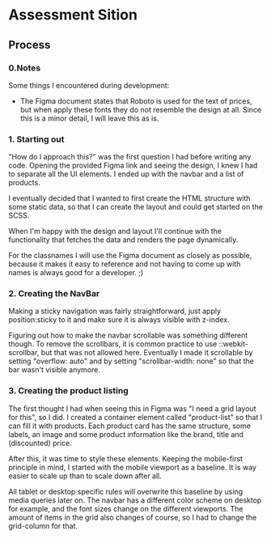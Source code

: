 # Assessment Sition

## Process

### 0.Notes

Some things I encountered during development:
- The Figma document states that Roboto is used for the text of prices, but when apply these fonts they do not resemble the design at all. Since this is a minor detail, I will leave this as is.

### 1. Starting out
"How do I approach this?" was the first question I had before writing any code.
Opening the provided Figma link and seeing the design, I knew I had to separate all the UI elements. I ended up with the navbar and a list of products.

I eventually decided that I wanted to first create the HTML structure with some static data, so that I can create the layout and could get started on the SCSS.

When I'm happy with the design and layout I'll continue with the functionality that fetches the data and renders the page dynamically.

For the classnames I will use the Figma document as closely as possible, because it makes it easy to reference and not having to come up with names is always good for a developer. ;)

### 2. Creating the NavBar

Making a sticky navigation was fairly straightforward, just apply position:sticky to it and make sure it is always visible with z-index.

Figuring out how to make the navbar scrollable was something different though. 
To remove the scrollbars, it is common practice to use ::webkit-scrollbar, but that was not allowed here.
Eventually I made it scrollable by setting "overflow: auto" and by setting "scrollbar-width: none" so that the bar wasn't visible anymore. 

### 3. Creating the product listing

The first thought I had when seeing this in Figma was "I need a grid layout for this", so I did.
I created a container element called "product-list" so that I can fill it with products.
Each product card has the same structure, some labels, an image and some product information like the brand, title and (discounted) price.

After this, it was time to style these elements. 
Keeping the mobile-first principle in mind, I started with the mobile viewport as a baseline. It is way easier to scale up than to scale down after all. 

All tablet or desktop specific rules will overwrite this baseline by using media queries later on.
The navbar has a different color scheme on desktop for example, and the font sizes change on the different viewports. The amount of items in the grid also changes of course, so I had to change the grid-column for that.